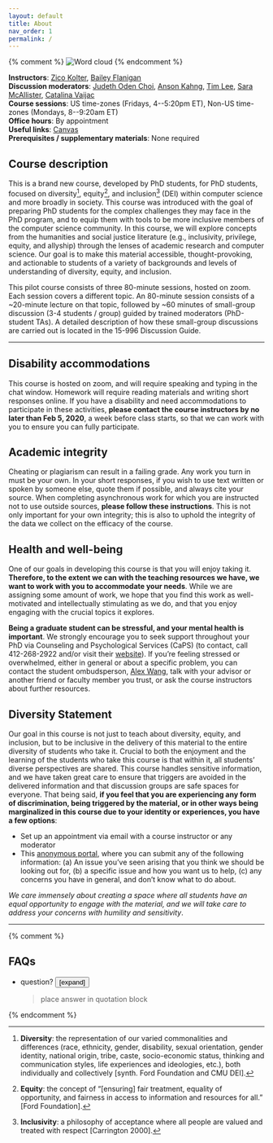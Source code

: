 ```yaml
---
layout: default
title: About
nav_order: 1
permalink: /
---
```


{% comment %}
![Word cloud]({{site.baseurl}}/assets/img/word_cloud.svg)
{% endcomment %}


__Instructors__: [Zico Kolter](), [Bailey Flanigan]()  
__Discussion moderators__: [Judeth Oden Choi](), [Anson Kahng](), [Tim Lee](), [Sara McAllister](), [Catalina Vaijac]()  
__Course sessions__: US time-zones (Fridays, 4--5:20pm ET), Non-US time-zones (Mondays, 8--9:20am ET)  
__Office hours__: By appointment  
__Useful links__: [Canvas]()  
__Prerequisites / supplementary materials__: None required

## Course description
This is a brand new course, developed by PhD students, for PhD students, focused on diversity[^1], equity[^2], and inclusion[^3] (DEI) within computer science and more broadly in society.  This course was introduced with the goal of preparing PhD students for the complex challenges they may face in the PhD program, and to equip them with tools to be more inclusive members of the computer science community. In this course, we will explore concepts from the humanities and social justice literature (e.g., inclusivity, privilege, equity, and allyship) through the lenses of academic research and computer science. Our goal is to make this material accessible, thought-provoking, and actionable to students of a variety of backgrounds and levels of understanding of diversity, equity, and inclusion. 

This pilot course consists of three 80-minute sessions, hosted on zoom. Each session covers a different topic. An 80-minute session consists of a ~20-minute lecture on that topic, followed by ~60 minutes of small-group discussion (3-4 students / group) guided by trained moderators (PhD-student TAs). A detailed description of how these small-group discussions are carried out is located in the 15-996 Discussion Guide.

----

## Disability accommodations
This course is hosted on zoom, and will require speaking and typing in the chat window. Homework will require reading materials and writing short responses online. If you have a disability and need accommodations to participate in these activities, __please contact the course instructors by no later than Feb 5, 2020__, a week before class starts, so that we can work with you to ensure you can fully participate.

## Academic integrity
Cheating or plagiarism can result in a failing grade. Any work you turn in must be your own. In your short responses, if you wish to use text written or spoken by someone else, quote them if possible, and always cite your source. When completing asynchronous work for which you are instructed not to use outside sources, __please follow these instructions__. This is not only important for your own integrity; this is also to uphold the integrity of the data we collect on the efficacy of the course. 

## Health and well-being
One of our goals in developing this course is that you will enjoy taking it. __Therefore, to the extent we can with the teaching resources we have, we want to work with you to accommodate your needs__.  While we are assigning some amount of work, we hope that you find this work as well-motivated and intellectually stimulating as we do, and that you enjoy engaging with the crucial topics it explores. 

__Being a graduate student can be stressful, and your mental health is important__. We strongly encourage you to seek support throughout your PhD via Counseling and Psychological Services (CaPS) (to contact, call 412-268-2922 and/or visit their [website](http://www.cmu.edu/counseling/)). If you’re feeling stressed or overwhelmed, either in general or about a specific problem, you can contact the student ombudsperson, [Alex Wang](https://www.cs.cmu.edu/~alw1/), talk with your advisor or another friend or faculty member you trust, or ask the course instructors about further resources. 

## Diversity Statement
Our goal in this course is not just to teach about diversity, equity, and inclusion, but to be inclusive in the delivery of this material to the entire diversity of students who take it. Crucial to both the enjoyment and the learning of the students who take this course is that within it, all students’ diverse perspectives are shared. This course handles sensitive information, and we have taken great care to ensure that triggers are avoided in the delivered information and that discussion groups are safe spaces for everyone. 
That being said, __if you feel that you are experiencing any form of discrimination, being triggered by the material, or in other ways being marginalized in this course due to your identity or experiences, you have a few options__:

- Set up an appointment via email with a course instructor or any moderator 
- This [anonymous portal](https://forms.gle/4B4P8bn6FCWn3WTW9), where you can submit any of the following information: (a) An issue you’ve seen arising that you think we should be looking out for, (b) a specific issue and how you want us to help, (c) any concerns you have in general, and don’t know what to do about.

_We care immensely about creating a space where all students have an equal opportunity to engage with the material, and we will take care to address your concerns with humility and sensitivity_.



----------

[^1]: __Diversity__: the representation of our varied commonalities and differences (race, ethnicity, gender, disability, sexual orientation, gender identity, national origin, tribe, caste, socio-economic status, thinking and communication styles, life experiences and ideologies, etc.), both individually and collectively [synth. Ford Foundation and CMU DEI].

[^2]: __Equity__: the concept of “[ensuring] fair treatment, equality of opportunity, and fairness in access to information and resources for all.” [Ford Foundation].

[^3]: __Inclusivity__: a philosophy of acceptance where all people are valued and treated with respect [Carrington 2000].

{% comment %}
## FAQs
- question?
    <button id='faq1-button' onclick="toggleButton('faq1-button'); toggleContent('faq1-content');" class="collapse-button" tabindex>[expand]</button>  
    <div id='faq1-content' markdown="1" class="collapse-content">

    > place answer in quotation block

    </div> 
{% endcomment %}